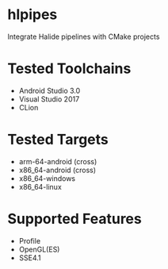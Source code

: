 # hlpipes

Integrate Halide pipelines with CMake projects


# Tested Toolchains
* Android Studio 3.0
* Visual Studio 2017
* CLion 


# Tested Targets
* arm-64-android (cross)
* x86_64-android (cross)
* x86_64-windows
* x86_64-linux


# Supported Features
* Profile
* OpenGL(ES)
* SSE4.1
